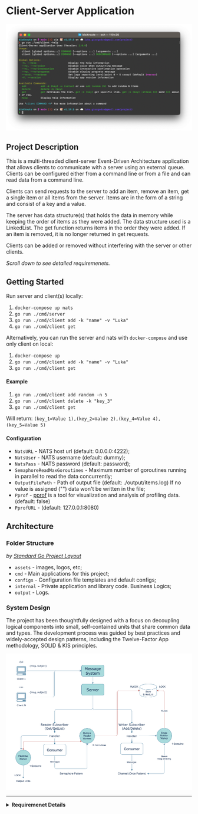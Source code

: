 # Client-Server Application

<center><img src="./assets/screenshot.png" width="1000" /></center>

## Project Description

This is a multi-threaded client-server Event-Driven Architecture application that allows clients to communicate with a server using an external queue. Clients can be configured either from a command line or from a file and can read data from a command line.

Clients can send requests to the server to add an item, remove an item, get a single item or all items from the server. Items are in the form of a string and consist of a key and a value.

The server has data structure(s) that holds the data in memory while keeping the order of items as they were added. The data structure used is a LinkedList. The get function returns items in the order they were added. If an item is removed, it is no longer returned in get requests.

Clients can be added or removed without interfering with the server or other clients.

_Scroll down to see detailed requiremenets._

## Getting Started

Run server and client(s) locally:

1. `docker-compose up nats`
1. `go run ./cmd/server`
1. `go run ./cmd/client add -k "name" -v "Luka"`
1. `go run ./cmd/client get`

Alternatively, you can run the server and nats with `docker-compose` and use only client on local:

1. `docker-compose up`
1. `go run ./cmd/client add -k "name" -v "Luka"`
1. `go run ./cmd/client get`

#### Example
1. `go run ./cmd/client add random -n 5`
1. `go run ./cmd/client delete -k "key_3"`
1. `go run ./cmd/client get`

Will return: `(key_1=Value 1),(key_2=Value 2),(key_4=Value 4),(key_5=Value 5)`

#### Configuration

- `NatsURL` - NATS host url (default: 0.0.0.0:4222);
- `NatsUser` - NATS username (default: dummy);
- `NatsPass` - NATS password (default: password);
- `SemaphoreReadMaxGoroutines` - Maximum number of goroutines running in parallel to read the data concurrently;
- `OutputFilePath` - Path of output file (default: ./output/items.log) If no value is assigned ("") data won't be written in the file;
- `Pprof` - [pprof](https://github.com/google/pprof) is a tool for visualization and analysis of profiling data. (default: false)
- `PprofURL` -  (default: 127.0.0.1:8080)

## Architecture

### Folder Structure
*by [Standard Go Project Layout](https://github.com/golang-standards/project-layout)*
- `assets` -  images, logos, etc;
- `cmd` - Main applications for this project;
- `configs` - Configuration file templates and default configs;
- `internal` - Private application and library code. Business Logics;
- `output` - Logs.

### System Design
The project has been thoughtfully designed with a focus on decoupling logical components into small, self-contained units that share common data and types. The development process was guided by best practices and widely-accepted design patterns, including the Twelve-Factor App methodology, SOLID & KIS principles.

<center><img src="./assets/design.png" /></center>

---

<details>
<summary><strong>Requiremenet Details</strong></summary>
<br />
You need to implement a **Client-Server application** with the following requirements:
* multiple-threaded server;
* clients;
* External queue between the clients and server.

Clients:

- Should be configured from a command line or from a file (you decide);
- Can read data from a file or from a command line (you decide);
- Can request server to AddItem(key, value), RemoveItem(key), GetItem(key), GetAllItems()
- Data is in the form of strings.

- Clients can be added / removed while not interfering to the server or other clients.

Server:

- Has data structure(s) that holds the data in the memory while keeping the order of items as they added (Ordered Map for C++);
  - The data structure must keep the order of items as they added.
    For example: If client added the following items in the following order (A, a), (B, b), (D, d), (E, e), (C, c).
    The GetAllItems returns (A, a), (B, b), (D, d), (E, e), (C, d)
    If item D was removed, the GetAllItems return (A, a), (B, b), (E, e), (C, c)
- Server should be able to add an item, remove an item, get a single or all item from the data structure;
- An item consists of a key (string) and a value (string)

External queue:

- Can be Amazon Simple Queue Service (SQS) or RabbitMQ (you decide);

Clients send requests to the external queue - while the server reads those and execute them on its data structure. You define the structure of the messages (AddItem, RemoveItem, GetItem, GetAllItems)

The flow of the project:

1. Multiple clients are sending requests to the queue (and not waiting for the response).
2. Server is reading requests from the queue and processing them, the output of the server is written to a log file
3. Server should be able to process items in parallel
4. log messages (debug, error) are written to stdout

Definition of success:

- Working project that can be executed on your computer (preferred OS = linux)
- Being able to explain how the project works and how to deploy the project (for the first time) on another computer
- If you take something from the Internet or consult anyone for anything, you should be able to understand it perfectly
- Code has no bugs, no dangling references / assets / resources, no resource leaks
- Code is clean and readable
- Code is reasonably efficient (server idle time will be measured)
- Working with channels
- Working with go func
- Separate between components
- You implement the data structure(s) by yourself

You should develop the project using GOLang.

</details>
